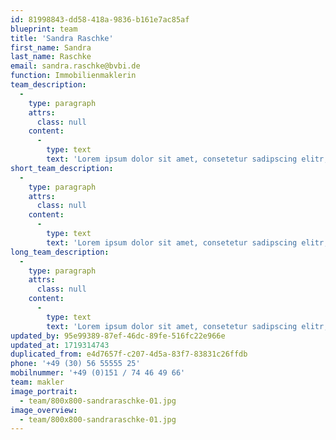 ```yaml
---
id: 81998843-dd58-418a-9836-b161e7ac85af
blueprint: team
title: 'Sandra Raschke'
first_name: Sandra
last_name: Raschke
email: sandra.raschke@bvbi.de
function: Immobilienmaklerin
team_description:
  -
    type: paragraph
    attrs:
      class: null
    content:
      -
        type: text
        text: 'Lorem ipsum dolor sit amet, consetetur sadipscing elitr, sed diam nonumy eirmod tempor invidunt ut labore et dolore magna aliquyam erat, sed diam voluptua.  Lorem ipsum dolor sit amet, consetetur sadipscing elitr, sed diam nonumy eirmod tempor invidunt ut labore et dolore magna aliquyam erat, sed diam voluptua.'
short_team_description:
  -
    type: paragraph
    attrs:
      class: null
    content:
      -
        type: text
        text: 'Lorem ipsum dolor sit amet, consetetur sadipscing elitr, sed diam nonumy eirmod tempor invidunt ut labore et dolore magna aliquyam erat, sed diam voluptua. Lorem ipsum dolor sit amet, consetetur sadipscing elitr, sed diam nonumy eirmod tempor invidunt ut labore et dolore magna aliquyam erat, sed diam voluptua. '
long_team_description:
  -
    type: paragraph
    attrs:
      class: null
    content:
      -
        type: text
        text: 'Lorem ipsum dolor sit amet, consetetur sadipscing elitr, sed diam nonumy eirmod tempor invidunt ut labore et dolore magna aliquyam erat, sed diam voluptua. Lorem ipsum dolor sit amet, consetetur sadipscing elitr, sed diam nonumy eirmod tempor invidunt ut labore et dolore magna aliquyam erat, sed diam voluptua. Lorem ipsum dolor sit amet, consetetur sadipscing elitr, sed diam nonumy eirmod tempor invidunt ut labore et dolore magna aliquyam erat, sed diam voluptua. Lorem ipsum dolor sit amet, consetetur sadipscing elitr, sed diam nonumy eirmod tempor invidunt ut labore et dolore magna aliquyam erat, sed diam voluptua. '
updated_by: 95e99389-87ef-46dc-89fe-516fc22e966e
updated_at: 1719314743
duplicated_from: e4d7657f-c207-4d5a-83f7-83831c26ffdb
phone: '+49 (30) 56 55555 25'
mobilnummer: '+49 (0)151 / 74 46 49 66'
team: makler
image_portrait:
  - team/800x800-sandraraschke-01.jpg
image_overview:
  - team/800x800-sandraraschke-01.jpg
---
```

